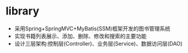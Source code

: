 # library
- 采用Spring+SpringMVC+MyBatis(SSM)框架开发的图书管理系统
- 实现书籍列表展示、添加、删除、修改和搜索的主要功能
- 设计三层架构:控制层(Controller)、业务层(Service)、数据访问层(DAO)
